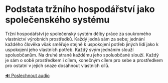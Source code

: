 # Podstata tržního hospodářství jako společenského systému

<speak>
<prosody rate="95%" pitch="+0%">
<emphasis level="strong">Tržní hospodářství je společenský systém dělby práce za soukromého vlastnictví výrobních prostředků.</emphasis> <emphasis level="moderate">Každý jedná sám za sebe; jednání každého člověka však směřuje stejně k uspokojení potřeb jiných lidí jako k uspokojení jeho vlastních potřeb.</emphasis> Každý svým jednáním slouží spoluobčanům. Na druhé straně každému jeho spoluobčané slouží. <emphasis level="moderate">Každý je sám o sobě prostředkem i cílem, konečným cílem pro sebe a prostředkem pro ostatní v jejich snaze dosáhnout vlastních cílů.</emphasis>
</prosody>
</speak>

[🔊 Poslechnout audio](/data/7-paragraphs/audio/chapter_50/para_005-Trn-hospodstv-je-spoleensk-systm-dlby-pr.mp3) 